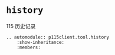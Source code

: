 # `history`

115 历史记录

```{eval-rst}
.. automodule:: p115client.tool.history
    :show-inheritance:
    :members:
```
